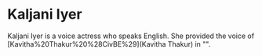 # Kaljani Iyer

Kaljani Iyer is a voice actress who speaks English. She provided the voice of [Kavitha%20Thakur%20%28CivBE%29](Kavitha Thakur) in "".